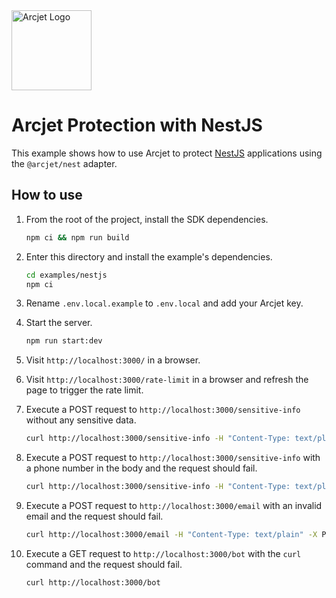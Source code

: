 <a href="https://arcjet.com" target="_arcjet-home">
  <picture>
    <source media="(prefers-color-scheme: dark)" srcset="https://arcjet.com/logo/arcjet-dark-lockup-voyage-horizontal.svg">
    <img src="https://arcjet.com/logo/arcjet-light-lockup-voyage-horizontal.svg" alt="Arcjet Logo" height="128" width="auto">
  </picture>
</a>

# Arcjet Protection with NestJS

This example shows how to use Arcjet to protect [NestJS](https://nestjs.com/)
applications using the `@arcjet/nest` adapter.

## How to use

1. From the root of the project, install the SDK dependencies.

   ```bash
   npm ci && npm run build
   ```

2. Enter this directory and install the example's dependencies.

   ```bash
   cd examples/nestjs
   npm ci
   ```

3. Rename `.env.local.example` to `.env.local` and add your Arcjet key.

4. Start the server.

   ```bash
   npm run start:dev
   ```

5. Visit `http://localhost:3000/` in a browser.

6. Visit `http://localhost:3000/rate-limit` in a browser and refresh the page to
   trigger the rate limit.

7. Execute a POST request to `http://localhost:3000/sensitive-info` without any
   sensitive data.

   ```bash
   curl http://localhost:3000/sensitive-info -H "Content-Type: text/plain" -X POST --data "hello world!"
   ```

8. Execute a POST request to `http://localhost:3000/sensitive-info` with a
   phone number in the body and the request should fail.

   ```bash
   curl http://localhost:3000/sensitive-info -H "Content-Type: text/plain" -X POST --data "my phone number is (555)-555-5555"
   ```

9. Execute a POST request to `http://localhost:3000/email` with an invalid email
   and the request should fail.

   ```bash
   curl http://localhost:3000/email -H "Content-Type: text/plain" -X POST --data "test@arcjettest.com"
   ```

10. Execute a GET request to `http://localhost:3000/bot` with the `curl` command
    and the request should fail.

    ```bash
    curl http://localhost:3000/bot
    ```
